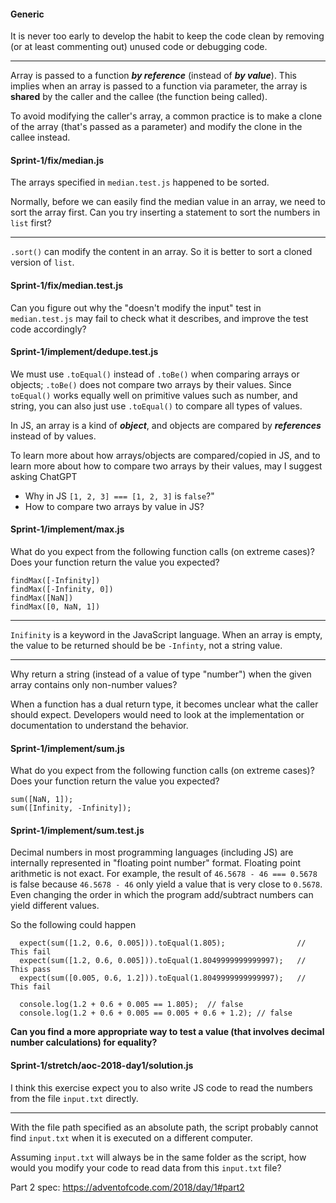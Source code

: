 #### Generic

It is never too early to develop the habit to keep the code clean by removing 
(or at least commenting out) unused code or debugging code.

---

Array is passed to a function ***by reference***  (instead of ***by value***). This implies when an array is passed to a function via parameter, the array is **shared** by the caller and the callee (the function being called).

To avoid modifying the caller's array, a common practice is to make a clone of the array (that's passed as a parameter) and modify the clone in the callee instead.

#### Sprint-1/fix/median.js

The arrays specified in `median.test.js` happened to be sorted.

Normally, before we can easily find the median value in an array, we need to sort the array first.
Can you try inserting a statement to sort the numbers in `list` first? 

---

`.sort()` can modify the content in an array. So it is better to sort a cloned version of `list`.
#### Sprint-1/fix/median.test.js

Can you figure out why the "doesn't modify the input" test in `median.test.js` may fail to check what it describes, and improve the test code accordingly?

#### Sprint-1/implement/dedupe.test.js

We must use `.toEqual()` instead of `.toBe()` when comparing arrays or objects; `.toBe()` does not compare two arrays by their values. Since `toEqual()` works equally well on primitive values such as number, and string, you can also just use `.toEqual()` to compare all types of values.

In JS, an array is a kind of ***object***, and objects are compared by ***references*** instead of by values.

To learn more about how arrays/objects are compared/copied in JS, and to learn more about how to compare two arrays by their values, may I suggest asking ChatGPT
- Why in JS `[1, 2, 3] === [1, 2, 3]` is `false`?" 
- How to compare two arrays by value in JS?

#### Sprint-1/implement/max.js
What do you expect from the following function calls (on extreme cases)?
Does your function return the value you expected?

```
findMax([-Infinity])
findMax([-Infinity, 0])
findMax([NaN])
findMax([0, NaN, 1])
```
---

`Inifinity` is a keyword in the JavaScript language. When an array is empty, the value to be returned 
should be be `-Infinty`, not a string value.

---
Why return a string (instead of a value of type "number") when the given array contains only non-number values?

When a function has a dual return type, it becomes unclear what the caller should expect. Developers would need to look at the implementation or documentation to understand the behavior.

#### Sprint-1/implement/sum.js

What do you expect from the following function calls (on extreme cases)?
Does your function return the value you expected?

```
sum([NaN, 1]);
sum([Infinity, -Infinity]);
```


#### Sprint-1/implement/sum.test.js

Decimal numbers in most programming languages (including JS) are internally represented in "floating point number" format. Floating point arithmetic is not exact. For example, the result of `46.5678 - 46 === 0.5678` is false because `46.5678 - 46` only yield a value that is very close to `0.5678`. Even changing the order in which the program add/subtract numbers can yield different values.

So the following could happen
```
  expect(sum([1.2, 0.6, 0.005])).toEqual(1.805);                // This fail
  expect(sum([1.2, 0.6, 0.005])).toEqual(1.8049999999999997);   // This pass
  expect(sum([0.005, 0.6, 1.2])).toEqual(1.8049999999999997);   // This fail

  console.log(1.2 + 0.6 + 0.005 == 1.805);  // false
  console.log(1.2 + 0.6 + 0.005 == 0.005 + 0.6 + 1.2); // false
```

**Can you find a more appropriate way to test a value (that involves decimal number calculations) for equality?**

#### Sprint-1/stretch/aoc-2018-day1/solution.js
I think this exercise expect you to also write JS code to read the numbers from the file `input.txt` directly.

---
With the file path specified as an absolute path, the script probably cannot find `input.txt` when it is executed on a different computer.

Assuming `input.txt` will always be in the same folder as the script, how would you modify your code to read data from this `input.txt` file?

Part 2 spec: https://adventofcode.com/2018/day/1#part2

